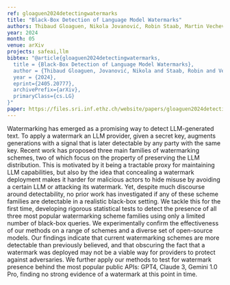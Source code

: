 ```yaml
---
ref: gloaguen2024detectingwatermarks
title: "Black-Box Detection of Language Model Watermarks"
authors: Thibaud Gloaguen, Nikola Jovanović, Robin Staab, Martin Vechev
year: 2024
month: 05
venue: arXiv
projects: safeai,llm
bibtex: "@article{gloaguen2024detectingwatermarks,
  title = {Black-Box Detection of Language Model Watermarks},
  author = {Thibaud Gloaguen, Jovanović, Nikola and Staab, Robin and Vechev, Martin},
  year = {2024},
  eprint={2405.20777},
  archivePrefix={arXiv},
  primaryClass={cs.LG}
}"
paper: https://files.sri.inf.ethz.ch/website/papers/gloaguen2024detectingwatermarks.pdf
---
```


Watermarking has emerged as a promising way to detect LLM-generated text. To apply a watermark an LLM provider, given a secret key, augments generations with a signal that is later detectable by any party with the same key. Recent work has proposed three main families of watermarking schemes, two of which focus on the property of preserving the LLM distribution. This is motivated by it being a tractable proxy for maintaining LLM capabilities, but also by the idea that concealing a watermark deployment makes it harder for malicious actors to hide misuse by avoiding a certain LLM or attacking its watermark. Yet, despite much discourse around detectability, no prior work has investigated if any of these scheme families are detectable in a realistic black-box setting. We tackle this for the first time, developing rigorous statistical tests to detect the presence of all three most popular watermarking scheme families using only a limited number of black-box queries. We experimentally confirm the effectiveness of our methods on a range of schemes and a diverse set of open-source models. Our findings indicate that current watermarking schemes are more detectable than previously believed, and that obscuring the fact that a watermark was deployed may not be a viable way for providers to protect against adversaries. We further apply our methods to test for watermark presence behind the most popular public APIs: GPT4, Claude 3, Gemini 1.0 Pro, finding no strong evidence of a watermark at this point in time.